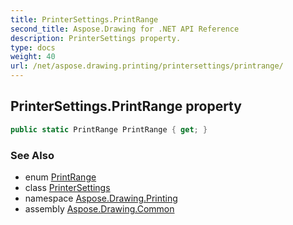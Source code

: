 ```yaml
---
title: PrinterSettings.PrintRange
second_title: Aspose.Drawing for .NET API Reference
description: PrinterSettings property. 
type: docs
weight: 40
url: /net/aspose.drawing.printing/printersettings/printrange/
---
```

## PrinterSettings.PrintRange property

```csharp
public static PrintRange PrintRange { get; }
```

### See Also

* enum [PrintRange](../../printrange/)
* class [PrinterSettings](../)
* namespace [Aspose.Drawing.Printing](../../printersettings/)
* assembly [Aspose.Drawing.Common](../../../)



